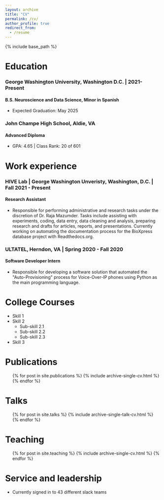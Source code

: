 ```yaml
---
layout: archive
title: "CV"
permalink: /cv/
author_profile: true
redirect_from:
  - /resume
---
```


{% include base_path %}

Education
======
### George Washington University, Washington D.C. | 2021-Present
#### **B.S. Neuroscience and Data Science, Minor in Spanish**
- Expected Graduation: May 2025

### John Champe High School, Aldie, VA
#### **Advanced Diploma**
- GPA: 4.65 | Class Rank: 20 of 601

Work experience
======
### HIVE Lab | George Washington Unveristy, Washington, D.C. | Fall 2021 - Present
#### **Research Assistant**
- Responsible for performing administrative and research tasks under the discretion of Dr. Raja Mazumder. Tasks include assisting with experiments, coding, data entry, data cleaning and analysis, preparing research and drafts for articles, reports, and presentations. Currently working on automating the documentation process for the BioXpress database project with Readthedocs.org.

### ULTATEL, Herndon, VA | Spring 2020 - Fall 2020
#### **Software Developer Intern**
- Responsible for developing a software solution that automated the "Auto-Provisioning" process for Voice-Over-IP phones using Python as the main programming language. 
  
College Courses
======
* Skill 1
* Skill 2
  * Sub-skill 2.1
  * Sub-skill 2.2
  * Sub-skill 2.3
* Skill 3

Publications
======
  <ul>{% for post in site.publications %}
    {% include archive-single-cv.html %}
  {% endfor %}</ul>
  
Talks
======
  <ul>{% for post in site.talks %}
    {% include archive-single-talk-cv.html %}
  {% endfor %}</ul>
  
Teaching
======
  <ul>{% for post in site.teaching %}
    {% include archive-single-cv.html %}
  {% endfor %}</ul>
  
Service and leadership
======
* Currently signed in to 43 different slack teams
